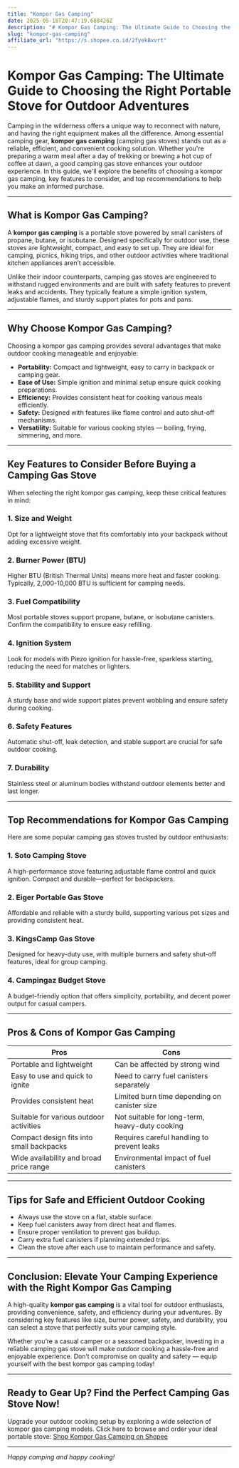 ```yaml
---
title: "Kompor Gas Camping"
date: 2025-05-18T20:47:19.688426Z
description: "# Kompor Gas Camping: The Ultimate Guide to Choosing the Right Portable Stove for Outdoor Adventures..."
slug: "kompor-gas-camping"
affiliate_url: "https://s.shopee.co.id/2fyekBxvrt"
---
```

# Kompor Gas Camping: The Ultimate Guide to Choosing the Right Portable Stove for Outdoor Adventures

Camping in the wilderness offers a unique way to reconnect with nature, and having the right equipment makes all the difference. Among essential camping gear, **kompor gas camping** (camping gas stoves) stands out as a reliable, efficient, and convenient cooking solution. Whether you're preparing a warm meal after a day of trekking or brewing a hot cup of coffee at dawn, a good camping gas stove enhances your outdoor experience. In this guide, we'll explore the benefits of choosing a kompor gas camping, key features to consider, and top recommendations to help you make an informed purchase.

---

## What is Kompor Gas Camping?

A **kompor gas camping** is a portable stove powered by small canisters of propane, butane, or isobutane. Designed specifically for outdoor use, these stoves are lightweight, compact, and easy to set up. They are ideal for camping, picnics, hiking trips, and other outdoor activities where traditional kitchen appliances aren’t accessible.

Unlike their indoor counterparts, camping gas stoves are engineered to withstand rugged environments and are built with safety features to prevent leaks and accidents. They typically feature a simple ignition system, adjustable flames, and sturdy support plates for pots and pans.

---

## Why Choose Kompor Gas Camping?

Choosing a kompor gas camping provides several advantages that make outdoor cooking manageable and enjoyable:

- **Portability:** Compact and lightweight, easy to carry in backpack or camping gear.
- **Ease of Use:** Simple ignition and minimal setup ensure quick cooking preparations.
- **Efficiency:** Provides consistent heat for cooking various meals efficiently.
- **Safety:** Designed with features like flame control and auto shut-off mechanisms.
- **Versatility:** Suitable for various cooking styles — boiling, frying, simmering, and more.

---

## Key Features to Consider Before Buying a Camping Gas Stove

When selecting the right kompor gas camping, keep these critical features in mind:

### 1. Size and Weight
Opt for a lightweight stove that fits comfortably into your backpack without adding excessive weight.

### 2. Burner Power (BTU)
Higher BTU (British Thermal Units) means more heat and faster cooking. Typically, 2,000-10,000 BTU is sufficient for camping needs.

### 3. Fuel Compatibility
Most portable stoves support propane, butane, or isobutane canisters. Confirm the compatibility to ensure easy refilling.

### 4. Ignition System
Look for models with Piezo ignition for hassle-free, sparkless starting, reducing the need for matches or lighters.

### 5. Stability and Support
A sturdy base and wide support plates prevent wobbling and ensure safety during cooking.

### 6. Safety Features
Automatic shut-off, leak detection, and stable support are crucial for safe outdoor cooking.

### 7. Durability
Stainless steel or aluminum bodies withstand outdoor elements better and last longer.

---

## Top Recommendations for Kompor Gas Camping

Here are some popular camping gas stoves trusted by outdoor enthusiasts:

### 1. **Soto Camping Stove**
A high-performance stove featuring adjustable flame control and quick ignition. Compact and durable—perfect for backpackers.

### 2. **Eiger Portable Gas Stove**
Affordable and reliable with a sturdy build, supporting various pot sizes and providing consistent heat.

### 3. **KingsCamp Gas Stove**
Designed for heavy-duty use, with multiple burners and safety shut-off features, ideal for group camping.

### 4. **Campingaz Budget Stove**
A budget-friendly option that offers simplicity, portability, and decent power output for casual campers.

---

## Pros & Cons of Kompor Gas Camping

| Pros                                                   | Cons                                              |
|---------------------------------------------------------|--------------------------------------------------|
| Portable and lightweight                              | Can be affected by strong wind                 |
| Easy to use and quick to ignite                        | Need to carry fuel canisters separately       |
| Provides consistent heat                              | Limited burn time depending on canister size  |
| Suitable for various outdoor activities                | Not suitable for long-term, heavy-duty cooking|
| Compact design fits into small backpacks               | Requires careful handling to prevent leaks   |
| Wide availability and broad price range               | Environmental impact of fuel canisters       |

---

## Tips for Safe and Efficient Outdoor Cooking

- Always use the stove on a flat, stable surface.
- Keep fuel canisters away from direct heat and flames.
- Ensure proper ventilation to prevent gas buildup.
- Carry extra fuel canisters if planning extended trips.
- Clean the stove after each use to maintain performance and safety.

---

## Conclusion: Elevate Your Camping Experience with the Right Kompor Gas Camping

A high-quality **kompor gas camping** is a vital tool for outdoor enthusiasts, providing convenience, safety, and efficiency during your adventures. By considering key features like size, burner power, safety, and durability, you can select a stove that perfectly suits your camping style.

Whether you’re a casual camper or a seasoned backpacker, investing in a reliable camping gas stove will make outdoor cooking a hassle-free and enjoyable experience. Don’t compromise on quality and safety — equip yourself with the best kompor gas camping today!

---

## Ready to Gear Up? Find the Perfect Camping Gas Stove Now!

Upgrade your outdoor cooking setup by exploring a wide selection of kompor gas camping models. Click here to browse and order your ideal portable stove: [Shop Kompor Gas Camping on Shopee](https://s.shopee.co.id/2fyekBxvrt)

---

*Happy camping and happy cooking!*